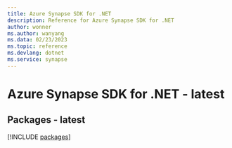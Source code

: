 ```yaml
---
title: Azure Synapse SDK for .NET
description: Reference for Azure Synapse SDK for .NET
author: wonner
ms.author: wanyang
ms.data: 02/23/2023
ms.topic: reference
ms.devlang: dotnet
ms.service: synapse
---
```

# Azure Synapse SDK for .NET - latest
## Packages - latest
[!INCLUDE [packages](synapse-index.md)]